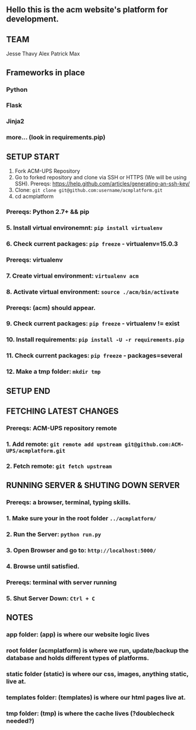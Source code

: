 ## Hello this is the acm website's platform for development.

## TEAM
Jesse
Thavy
Alex
Patrick
Max

## Frameworks in place
### Python 
### Flask
### Jinja2
### more... (look in requirements.pip)

## SETUP START
1. Fork ACM-UPS Repository
2. Go to forked repository and clone via SSH or HTTPS (We will be using SSH).
Prereqs: https://help.github.com/articles/generating-an-ssh-key/
3. Clone: `git clone git@github.com:username/acmplatform.git`
4. cd acmplatform
### Prereqs: Python 2.7+ && pip 
### 5. Install virtual environemnt: `pip install virtualenv`
### 6. Check current packages: `pip freeze` - virtualenv=15.0.3
### Prereqs: virtualenv
### 7. Create virtual environment: `virtualenv acm`
### 8. Activate virtual environment: `source ./acm/bin/activate`
### Prereqs: (acm) should appear.
### 9. Check current packages: `pip freeze` - virtualenv != exist
### 10. Install requirements: `pip install -U -r requirements.pip`
### 11. Check current packages: `pip freeze` - packages=several
### 12. Make a tmp folder: `mkdir tmp`
## SETUP END

## FETCHING LATEST CHANGES
### Prereqs: ACM-UPS repository remote
### 1. Add remote: `git remote add upstream git@github.com:ACM-UPS/acmplatform.git`
### 2. Fetch remote: `git fetch upstream`

## RUNNING SERVER & SHUTING DOWN SERVER
### Prereqs: a browser, terminal, typing skills.
### 1. Make sure your in the root folder `../acmplatform/`
### 2. Run the Server: `python run.py`
### 3. Open Browser and go to: `http://localhost:5000/`
### 4. Browse until satisfied. 
### Prereqs: terminal with server running
### 5. Shut Server Down: `Ctrl + C`

## NOTES 
### app folder: (app) is where our website logic lives
### root folder (acmplatform) is where we run, update/backup the database and holds different types of platforms. 
### static folder (static) is where our css, images, anything static, live at.
### templates folder: (templates) is where our html pages live at.
### tmp folder: (tmp) is where the cache lives (?doublecheck needed?) 

